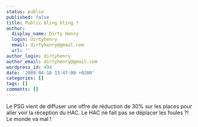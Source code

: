 ```yaml
---
status: publie
published: false
title: Public bling bling ?
author:
  display_name: Dirty Henry
  login: dirtyhenry
  email: dirtyhenry@gmail.com
  url: ''
author_login: dirtyhenry
author_email: dirtyhenry@gmail.com
wordpress_id: 494
date: '2009-04-10 13:47:00 +0200'
categories: []
tags: []
comments: []
---
```

Le PSG vient de diffuser une offre de réduction de 30% sur les places pour aller voir la réception du HAC. Le HAC ne fait pas se déplacer les foules ?! Le monde va mal !
